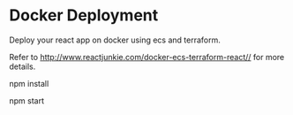 # Docker Deployment
Deploy your react app on docker using ecs and terraform.

Refer to http://www.reactjunkie.com/docker-ecs-terraform-react// for more details.

npm install

npm start
